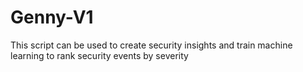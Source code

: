 # Genny-V1
This script can be used to create security insights and train machine learning to rank security events by severity
